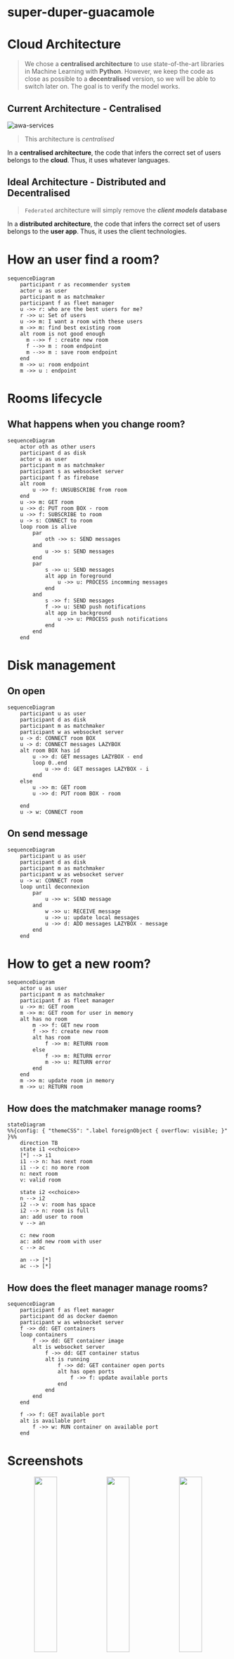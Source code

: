 # super-duper-guacamole

# Cloud Architecture

> We chose a **centralised architecture** to use state-of-the-art libraries in Machine Learning with **Python**. However, we keep the code as close as possible to a **decentralised** version, so we will be able to switch later on. The goal is to verify the model works.

## Current Architecture - Centralised

![awa-services](./diagram-cloud-architecture/awa_service.png)

> This architecture is *centralised*

In a **centralised architecture**, the code that infers the correct set of users belongs to the **cloud**. Thus, it uses whatever languages.

## Ideal Architecture - Distributed and Decentralised

> `Federated` architecture will simply remove the **_client models_ database**

In a **distributed architecture**, the code that infers the correct set of users belongs to the **user app**. Thus, it uses the client technologies.

# How an user find a room?

```mermaid
sequenceDiagram
    participant r as recommender system
    actor u as user
    participant m as matchmaker
    participant f as fleet manager
    u ->> r: who are the best users for me?
    r ->> u: Set of users
    u ->> m: I want a room with these users
    m ->> m: find best existing room
    alt room is not good enough
      m -->> f : create new room
      f -->> m : room endpoint
      m -->> m : save room endpoint
    end
    m ->> u: room endpoint
    m ->> u : endpoint
```

# Rooms lifecycle

## What happens when you change room?

```mermaid
sequenceDiagram
    actor oth as other users
    participant d as disk
    actor u as user
    participant m as matchmaker
    participant s as websocket server
    participant f as firebase
    alt room
        u ->> f: UNSUBSCRIBE from room
    end
    u ->> m: GET room
    u ->> d: PUT room BOX - room
    u ->> f: SUBSCRIBE to room
    u -> s: CONNECT to room
    loop room is alive
        par
            oth ->> s: SEND messages
        and
            u ->> s: SEND messages
        end
        par 
            s ->> u: SEND messages
            alt app in foreground
                u ->> u: PROCESS incomming messages
            end
        and
            s ->> f: SEND messages
            f ->> u: SEND push notifications
            alt app in background
                u ->> u: PROCESS push notifications
            end
        end
    end
```

# Disk management

## On open

```mermaid
sequenceDiagram
    participant u as user
    participant d as disk
    participant m as matchmaker
    participant w as websocket server
    u -> d: CONNECT room BOX
    u -> d: CONNECT messages LAZYBOX
    alt room BOX has id
        u ->> d: GET messages LAZYBOX - end
        loop 0..end
            u ->> d: GET messages LAZYBOX - i
        end
    else
        u ->> m: GET room
        u ->> d: PUT room BOX - room
        
    end
    u -> w: CONNECT room
```

## On send message

```mermaid
sequenceDiagram
    participant u as user
    participant d as disk
    participant m as matchmaker
    participant w as websocket server
    u -> w: CONNECT room
    loop until deconnexion
        par
            u ->> w: SEND message
        and
            w ->> u: RECEIVE message
            u ->> u: update local messages
            u ->> d: ADD messages LAZYBOX - message
        end
    end
```

# How to get a new room?

```mermaid
sequenceDiagram
    actor u as user
    participant m as matchmaker
    participant f as fleet manager
    u ->> m: GET room
    m ->> m: GET room for user in memory
    alt has no room
        m ->> f: GET new room
        f ->> f: create new room
        alt has room
            f ->> m: RETURN room
        else
            f ->> m: RETURN error
            m ->> u: RETURN error
        end
    end
    m ->> m: update room in memory
    m ->> u: RETURN room
```

## How does the matchmaker manage rooms?

```mermaid
stateDiagram
%%{config: { "themeCSS": ".label foreignObject { overflow: visible; }" }%%
    direction TB
    state i1 <<choice>>
    [*] --> i1
    i1 --> n: has next room
    i1 --> c: no more room
    n: next room
    v: valid room

    state i2 <<choice>>
    n --> i2
    i2 --> v: room has space
    i2 --> n: room is full
    an: add user to room
    v --> an

    c: new room
    ac: add new room with user
    c --> ac

    an --> [*]
    ac --> [*]
```

## How does the fleet manager manage rooms?

```mermaid
sequenceDiagram
    participant f as fleet manager
    participant dd as docker daemon
    participant w as websocket server
    f ->> dd: GET containers
    loop containers
        f ->> dd: GET container image
        alt is websocket server
            f ->> dd: GET container status
            alt is running
                f ->> dd: GET container open ports
                alt has open ports
                    f ->> f: update available ports
                end
            end
        end
    end

    f ->> f: GET available port
    alt is available port
        f ->> w: RUN container on available port
    end
```

# Screenshots

<p float="left" align="middle">
    <img src="./screenshots/screenshot_0745.PNG" width="32%">
    <img src="./screenshots/screenshot_0746.PNG" width="32%">
    <img src="./screenshots/screenshot_0747.PNG" width="32%">
    <img src="./screenshots/screenshot_0748.PNG" width="32%">
    <img src="./screenshots/screenshot_0749.PNG" width="32%">
    <img src="./screenshots/screenshot_0750.PNG" width="32%">
    <img src="./screenshots/screenshot_0751.PNG" width="32%">
    <img src="./screenshots/screenshot_0752.PNG" width="32%">
    <img src="./screenshots/screenshot_0753.PNG" width="32%">
</p>

---

### Note on Godot

Using **Godot** for a simple chat may *not be the best idea*. Indeed, **Godot** is really useful when it comes to *real-time 2D* and *real-time 3D*. Using a standard technology (*ReactNative*) would be more appropriate here.

### Note on Flutter

**Flutter** is quicker to setup than **React Native** *(I mean, literally quicker, it doesn't burn my laptop)*. I've used (Flutter Chat UI)[https://pub.dev/packages/flutter_chat_ui] to get a first chat without coding. *The same framework was available with **React Native***

<details><summary>Codebase</summary>
<p>

```sh
# macOS: brew install cloc
>> cloc --exclude-ext=md .
    6070 text files.
    3094 unique files.                                          
    8876 files ignored.

github.com/AlDanial/cloc v 1.92  T=14.74 s (209.9 files/s, 98342.9 lines/s)
-----------------------------------------------------------------------------------
Language                         files          blank        comment           code
-----------------------------------------------------------------------------------
Assembly                             1              0              0         759768
Python                            1314          56070          65594         245916
C                                   11          13263          65387         116009
JSON                               807              5              0          50858
Objective-C                        137           3438           3601          17625
XML                                445           1190            703          15063
Cython                              47           2267           1020           8091
C/C++ Header                       235           2798           9312           5440
Markdown                             1            321              0           1517
Dart                                 5            104             77            687
C++                                  5             81             29            317
HTML                                 2             12             28            265
Properties                          17              0             13            251
Bourne Shell                         5             30             33            227
CMake                                4             34             30            167
Godot Scene                          1             23              0            133
GDScript                             2             37              5            129
Bourne Again Shell                   1             19             20            121
JavaScript                           5             16             10            106
PowerShell                           1             48             89            104
Gradle                               3             21              1            103
Java                                11             13             43            103
Fish Shell                           2             26             26             76
Windows Resource File                1             23             29             69
reStructuredText                     3             15              0             69
DOS Batch                            1             24              2             64
YAML                                 4             22             84             58
Dockerfile                           4             18             11             37
C Shell                              2             18             10             22
Godot Resource                       2              5              0             17
Swift                                1              1              0             12
D                                   11              0              0             11
Ruby                                 1              1              6             11
Kotlin                               1              2              0              4
SQL                                  1              0              0              2
-----------------------------------------------------------------------------------
SUM:                              3094          79945         146163        1223452
```

</p>
</details>